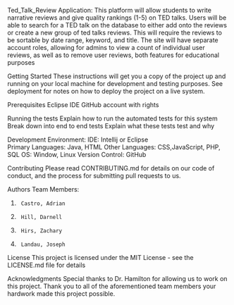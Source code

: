 Ted_Talk_Review Application:
This platform will allow students to write narrative reviews and give quality rankings (1-5) on TED talks. Users will be able to search for a TED talk on the database to either add onto the reviews or create a new group of ted talks reviews. This will require the reviews to be sortable by date range, keyword, and title. The site will have separate account roles, allowing for admins to view a count of individual user reviews, as well as to remove user reviews, both features for educational purposes


Getting Started
These instructions will get you a copy of the project up and running on your local machine for development and testing purposes. See deployment for notes on how to deploy the project on a live system.


Prerequisites
Eclipse IDE
GitHub account with rights



Running the tests
Explain how to run the automated tests for this system
Break down into end to end tests
Explain what these tests test and why


Development Environment: 
IDE: Intellij or Eclipse  
Primary Languages: Java, HTML
Other Languages: CSS,JavaScript, PHP, SQL
OS: Window, Linux
Version Control: GitHub


Contributing
Please read CONTRIBUTING.md for details on our code of conduct, and the process for submitting pull requests to us.


Authors
Team Members:
1)      Castro, Adrian
2)      Hill, Darnell
3)      Hirs, Zachary
4)      Landau, Joseph


License
This project is licensed under the MIT License - see the LICENSE.md file for details

Acknowledgments
Special thanks to Dr. Hamilton for allowing us to work on this project. Thank you to all of the aforementioned team members your hardwork made this project possible.  



